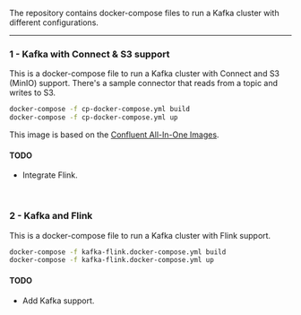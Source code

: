 The repository contains docker-compose files to run a Kafka cluster with different configurations.

---

### 1 - Kafka with Connect & S3 support

This is a docker-compose file to run a Kafka cluster with Connect and S3 (MinIO) support. There's a sample connector that reads from a topic and writes to S3.

```bash
docker-compose -f cp-docker-compose.yml build
docker-compose -f cp-docker-compose.yml up
```

This image is based on the [Confluent All-In-One Images](https://github.com/confluentinc/cp-all-in-one).

#### TODO
* Integrate Flink.

<br/>

### 2 - Kafka and Flink

This is a docker-compose file to run a Kafka cluster with Flink support.

```bash
docker-compose -f kafka-flink.docker-compose.yml build
docker-compose -f kafka-flink.docker-compose.yml up
```

#### TODO
* Add Kafka support.

